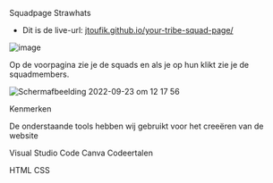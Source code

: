 Squadpage Strawhats

* Dit is de live-url: [jtoufik.github.io/your-tribe-squad-page/](https://jtoufik.github.io/your-tribe-squad-page/)

![image](https://user-images.githubusercontent.com/112856292/191801641-ae65f34e-87d1-48cf-a8b0-e800412d771b.png)

Op de voorpagina zie je de squads en als je op hun klikt zie je de squadmembers.

![Schermafbeelding 2022-09-23 om 12 17 56](https://user-images.githubusercontent.com/112856019/191940424-ce9594cd-8a78-44eb-b725-51397057b90a.png)

Kenmerken

De onderstaande tools hebben wij gebruikt voor het creeëren van de website

Visual Studio Code
Canva
Codeertalen

HTML
CSS

